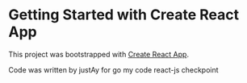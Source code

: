 # Getting Started with Create React App

This project was bootstrapped with [Create React App](https://github.com/facebook/create-react-app).

Code was written by justAy for go my code react-js checkpoint